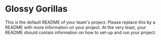 # Glossy Gorillas
This is the default README of your team's project. Please replace this by a README with more information on your project. At the very least, your README should contain information on how to set-up and run your project.
